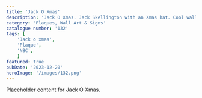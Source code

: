 ```yaml
---
title: 'Jack O Xmas'
description: 'Jack O Xmas. Jack Skellington with an Xmas hat. Cool wall decoration. Great item for any movie fan'
category: 'Plaques, Wall Art & Signs'
catalogue number: '132'
tags: [
    'Jack o xmas', 
    'Plaque', 
    'NBC',
    ]
featured: true
pubDate: '2023-12-20'
heroImage: '/images/132.png'
---
```


Placeholder content for Jack O Xmas.